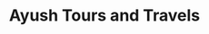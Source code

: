 ---
title: "Ayush Tours and Travels"
url: /port-blair/ayush-tours-and-travels/
shop: travel agency
---